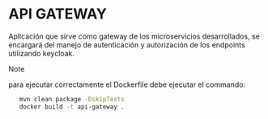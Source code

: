 # API GATEWAY

Aplicación que sirve como gateway de los microservicios desarrollados, se encargará del manejo de autenticación y autorización de los endpoints utilizando keycloak.

> [!NOTE]
> para ejecutar correctamente el Dockerfile debe ejecutar el commando:
>
> ```sh
>    mvn clean package -DskipTests
>    docker build -t api-gateway .
>
> ```
